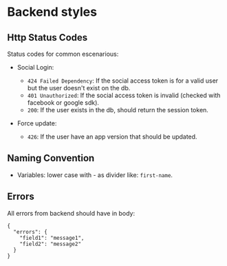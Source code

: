 # Backend styles

Http Status Codes
--------------

Status codes for common escenarious:

* Social Login:
	- `424 Failed Dependency`: If the social access token is for a valid user but the user doesn't exist on the db.
	- `401 Unauthorized`: If the social access token is invalid (checked with facebook or google sdk).
	- `200`: If the user exists in the db, should return the session token.

* Force update:
	- `426`: If the user have an app version that should be updated.    

Naming Convention
------------------

* Variables: lower case with - as divider like: `first-name`.

Errors
--------------

All errors from backend should have in body:

```
{
  "errors": {
    "field1": "message1",
    "field2": "message2"
  }
}
```